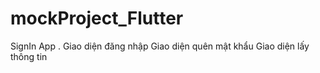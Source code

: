# mockProject_Flutter
SignIn App .
Giao diện đăng nhập
Giao diện quên mật khẩu
Giao diện lấy thông tin
